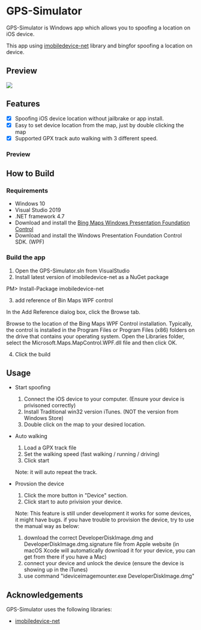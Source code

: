 # GPS-Simulator
GPS-Simulator is Windows app which allows you to spoofing a location on iOS device.

This app using [imobiledevice-net](https://github.com/libimobiledevice-win32/imobiledevice-net) library and bingfor spoofing a location on device.

## Preview
<img src="https://raw.githubusercontent.com/intothedarkness/GPS-Simulator/master/main.png">

## Features
- [x] Spoofing iOS device location without jailbrake or app install.
- [x] Easy to set device location from the map, just by double clicking the map
- [x] Supported GPX track auto walking with 3 different speed.

### Preview

## How to Build

### Requirements

- Windows 10
- Visual Studio 2019
- .NET framework 4.7
- Download and install the [Bing Maps Windows Presentation Foundation Control](https://www.microsoft.com/en-us/download/details.aspx?id=27165)
- Download and install the Windows Presentation Foundation Control SDK. (WPF)

### Build the app

1. Open the GPS-Simulator.sln from VisualStudio
2. Install latest version of imobiledevice-net as a NuGet package

PM> Install-Package imobiledevice-net

3. add reference of Bin Maps WPF control


In the Add Reference dialog box, click the Browse tab.

Browse to the location of the Bing Maps WPF Control installation. Typically, the control is installed in the Program Files or Program Files (x86) folders on the drive that contains your operating system. Open the Libraries folder, select the Microsoft.Maps.MapControl.WPF.dll file and then click OK. 

4. Click the build


## Usage

- Start spoofing

  1. Connect the iOS device to your computer. (Ensure your device is privisoned correctly)
  2. Install Traditional win32 version iTunes. (NOT the version from Windows Store)
  3. Double click on the map to your desired location.

- Auto walking
  1. Load a GPX track file
  2. Set the walking speed (fast walking / running / driving)
  3. Click start

  Note: it will auto repeat the track.

- Provsion the device
  1. Click the more button in "Device" section.
  2. Click start to auto privision your device.
  
  
  Note: This feature is still under development it works for some devices, it might have bugs.
  if you have trouble to provision the device, try to use the manual way as below:

  1. download the correct DeveloperDiskImage.dmg and DeveloperDiskImage.dmg.signature file from Apple website (in macOS Xcode will         automatically download it for your device, you can get from there if you have a Mac)
  2. connect your device and unlock the device (ensure the device is showing up in the iTunes)
  3. use command 
        "ideviceimagemounter.exe DeveloperDiskImage.dmg"

  


## Acknowledgements

GPS-Simulator uses the following libraries:
- [imobiledevice-net](https://github.com/libimobiledevice-win32/imobiledevice-net)

